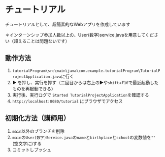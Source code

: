 # チュートリアル
チュートリアルとして、超簡素的なWebアプリを作成しています

＊インターンシップ参加人数以上の、User(数字)service.javaを用意してください（超えることは問題ないです）

## 動作方法
1. `tutorialProgram\src\main\java\com.example.tutorialProgram\TutorialProjectApplication.java`に行く
2. ▶ を押し、実行を押す（二回目からは右上の▶や`shift`+`F10`で最近起動したものを再起動できる）
3. 実行後、実行ログで `Started TutorialProjectApplication`を確認する
4. `http://localhost:8080/tutorial` にブラウザでアクセス


## 初期化方法（講師用）
1. `main`以外のブランチを削除
2. `main`の`User(数字)Service.java`の`name`と`birthplace`と`school`の変数値を`""`(空文字に)する
3. コミットしプッシュ